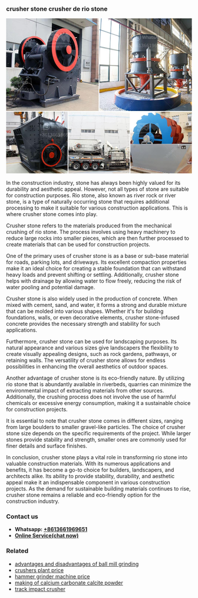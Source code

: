 <h3>crusher stone crusher de rio stone</h3><img src='1706755698.jpg' alt=''><p>In the construction industry, stone has always been highly valued for its durability and aesthetic appeal. However, not all types of stone are suitable for construction purposes. Rio stone, also known as river rock or river stone, is a type of naturally occurring stone that requires additional processing to make it suitable for various construction applications. This is where crusher stone comes into play.</p><p>Crusher stone refers to the materials produced from the mechanical crushing of rio stone. The process involves using heavy machinery to reduce large rocks into smaller pieces, which are then further processed to create materials that can be used for construction projects.</p><p>One of the primary uses of crusher stone is as a base or sub-base material for roads, parking lots, and driveways. Its excellent compaction properties make it an ideal choice for creating a stable foundation that can withstand heavy loads and prevent shifting or settling. Additionally, crusher stone helps with drainage by allowing water to flow freely, reducing the risk of water pooling and potential damage.</p><p>Crusher stone is also widely used in the production of concrete. When mixed with cement, sand, and water, it forms a strong and durable mixture that can be molded into various shapes. Whether it's for building foundations, walls, or even decorative elements, crusher stone-infused concrete provides the necessary strength and stability for such applications.</p><p>Furthermore, crusher stone can be used for landscaping purposes. Its natural appearance and various sizes give landscapers the flexibility to create visually appealing designs, such as rock gardens, pathways, or retaining walls. The versatility of crusher stone allows for endless possibilities in enhancing the overall aesthetics of outdoor spaces.</p><p>Another advantage of crusher stone is its eco-friendly nature. By utilizing rio stone that is abundantly available in riverbeds, quarries can minimize the environmental impact of extracting materials from other sources. Additionally, the crushing process does not involve the use of harmful chemicals or excessive energy consumption, making it a sustainable choice for construction projects.</p><p>It is essential to note that crusher stone comes in different sizes, ranging from large boulders to smaller gravel-like particles. The choice of crusher stone size depends on the specific requirements of the project. While larger stones provide stability and strength, smaller ones are commonly used for finer details and surface finishes.</p><p>In conclusion, crusher stone plays a vital role in transforming rio stone into valuable construction materials. With its numerous applications and benefits, it has become a go-to choice for builders, landscapers, and architects alike. Its ability to provide stability, durability, and aesthetic appeal make it an indispensable component in various construction projects. As the demand for sustainable building materials continues to rise, crusher stone remains a reliable and eco-friendly option for the construction industry.</p><h3>Contact us</h3><ul><li><strong>Whatsapp:&nbsp;<a href="https://wa.me/8613661969651">+8613661969651</a></strong></li><li><a href="https://swt.shibang-china.com/?git&amp;zhl&amp;crusher stone crusher de rio stone"><strong>Online Service(chat now)</strong></a></li></ul><h3>Related</h3><ul><li><a href='advantages and disadvantages of ball mill grinding.md'>advantages and disadvantages of ball mill grinding</a></li><li><a href='crushers plant price.md'>crushers plant price</a></li><li><a href='hammer grinder machine price.md'>hammer grinder machine price</a></li><li><a href='making of calcium carbonate calcite powder.md'>making of calcium carbonate calcite powder</a></li><li><a href='track impact crusher.md'>track impact crusher</a></li></ul>